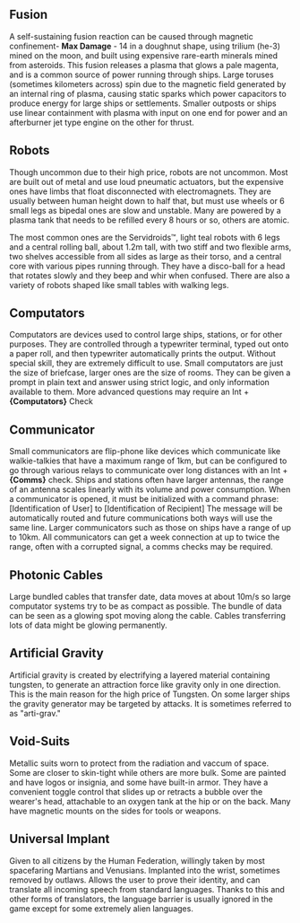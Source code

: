 ## Fusion
A self-sustaining fusion reaction can be caused through magnetic confinement- **Max Damage** - 14 in a doughnut shape, using trilium (he-3) mined on the moon, and built using expensive rare-earth minerals mined from asteroids. This fusion releases a plasma that glows a pale magenta, and is a common source of power running through ships. Large toruses (sometimes kilometers across) spin due to the magnetic field generated by an internal ring of plasma, causing static sparks which power capacitors to produce energy for large ships or settlements. Smaller outposts or ships use linear containment with plasma with input on one end for power and an afterburner jet type engine on the other for thrust. 
## Robots
Though uncommon due to their high price, robots are not uncommon. Most are built out of metal and use loud pneumatic actuators, but the expensive ones have limbs that float disconnected with electromagnets. They are usually between human height down to half that, but must use wheels or 6 small legs as bipedal ones are slow and unstable. Many are powered by a plasma tank that needs to be refilled every 8 hours or so, others are atomic.

The most common ones are the Servidroids™, light teal robots with 6 legs and a central rolling ball, about 1.2m tall, with two stiff and two flexible arms, two shelves accessible from all sides as large as their torso, and a central core with various pipes running through. They have a disco-ball for a head that rotates slowly and they beep and whir when confused. There are also a variety of robots shaped like small tables with walking legs.
## Computators
Computators are devices used to control large ships, stations, or for other purposes. They are controlled through a typewriter terminal, typed out onto a paper roll, and then typewriter automatically prints the output. Without special skill, they are extremely difficult to use. Small computators are just the size of briefcase, larger ones are the size of rooms. They can be given a prompt in plain text and answer using strict logic, and only information available to them. More advanced questions may require an Int + **{Computators}** Check
## Communicator
Small communicators are flip-phone like devices which communicate like walkie-talkies that have a maximum range of 1km, but can be configured to go through various relays to communicate over long distances with an Int + **{Comms}** check. Ships and stations often have larger antennas, the range of an antenna scales linearly with its volume and power consumption. When a communicator is opened, it must be initialized with a command phrase:
	\[Identification of User\] to \[Identification of Recipient] 
The message will be automatically routed and future communications both ways will use the same line.
Larger communicators such as those on ships have a range of up to 10km.
All communicators can get a week connection at up to twice the range, often with a corrupted signal, a comms checks may be required.
## Photonic Cables
Large bundled cables that transfer date, data moves at about 10m/s so large computator systems try to be as compact as possible. The bundle of data can be seen as a glowing spot moving along the cable. Cables transferring lots of data might be glowing permanently.
## Artificial Gravity
Artificial gravity is created by electrifying a layered material containing tungsten, to generate an attraction force like gravity only in one direction. This is the main reason for the high price of Tungsten. On some larger ships the gravity generator may be targeted by attacks. It is sometimes referred to as "arti-grav."
## Void-Suits
Metallic suits worn to protect from the radiation and vaccum of space. Some are closer to skin-tight while others are more bulk. Some are painted and have logos or insignia, and some have built-in armor. They have a convenient toggle control that slides up or retracts a bubble over the wearer's head, attachable to an oxygen tank at the hip or on the back.  Many have magnetic mounts on the sides for tools or weapons.
## Universal Implant
Given to all citizens by the Human Federation, willingly taken by most spacefaring Martians and Venusians. Implanted into the wrist, sometimes removed by outlaws. Allows the user to prove their identity, and can translate all incoming speech from standard languages. Thanks to this and other forms of translators, the language barrier is usually ignored in the game except for some extremely alien languages.